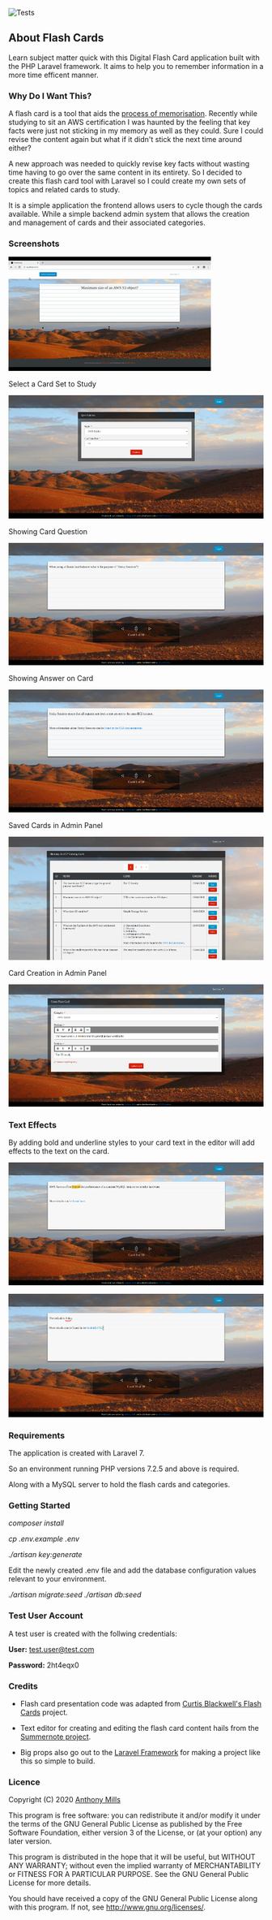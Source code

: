 ![Tests](https://github.com/anthony-mills/flash_cards/workflows/Tests/badge.svg?branch=master)

## About Flash Cards

Learn subject matter quick with this Digital Flash Card application built with the PHP Laravel framework. It aims to help you to remember information in a more time efficent manner. 

### Why Do I Want This?

A flash card is a tool that aids the [process of memorisation](https://en.wikipedia.org/wiki/Flashcard). Recently while studying to sit an AWS certification I was haunted by the feeling that key facts were just not sticking in my memory as well as they could. Sure I could revise the content again but what if it didn't stick the next time around either? 

A new approach was needed to quickly revise key facts without wasting time having to go over the same content in its entirety. So I decided to create this flash card tool with Laravel so I could create my own sets of topics and related cards to study.

It is a simple application the frontend allows users to cycle though the cards available. While a simple backend admin system that allows the creation and management of cards and their associated categories.

### Screenshots

![Viewing Cards](/screenshots/cards.gif?raw=true "Looking at flash cards")

Select a Card Set to Study

![Topic Selection](/screenshots/1.png?raw=true "Select card set to study")

Showing Card Question

![Viewing Question](/screenshots/2.png?raw=true "Viewing Question")

Showing Answer on Card

![Showing Answer](/screenshots/3.png?raw=true "Showing Answer")

Saved Cards in Admin Panel

![Stored Cards](/screenshots/4.png?raw=true "Stored Cards")

Card Creation in Admin Panel

![Card Creation](/screenshots/5.png?raw=true "Card Creation")

### Text Effects

By adding bold and underline styles to your card text in the editor will add effects to the text on the card.

![Bold - Adds a highlighter type effect to text.](/screenshots/highlight.png?raw=true "Bold - Adds a highlighter type effect to text.")

![Underline - Will underline text in red.](/screenshots/underline.png?raw=true "Underline - Will underline text in red")

### Requirements 

The application is created with Laravel 7.

So an environment running PHP versions 7.2.5 and above is required.

Along with a MySQL server to hold the flash cards and categories.

### Getting Started

*composer install* 

*cp .env.example .env*

*./artisan key:generate*

Edit the newly created .env file and add the database configuration values relevant to your environment.

*./artisan migrate:seed*
*./artisan db:seed*

### Test User Account

A test user is created with the follwing credentials:

**User:** test.user@test.com

**Password:** 2ht4eqx0

### Credits

* Flash card presentation code was adapted from [Curtis Blackwell's Flash Cards](https://github.com/curtisblackwell/flash_cards) project.

* Text editor for creating and editing the flash card content hails from the [Summernote project](https://summernote.org/).

* Big props also go out to the [Laravel Framework](https://laravel.com/) for making a project like this so simple to build.

### Licence

Copyright (C) 2020 [Anthony Mills](http://www.anthony-mills.com)

This program is free software: you can redistribute it and/or modify
it under the terms of the GNU General Public License as published by
the Free Software Foundation, either version 3 of the License, or
(at your option) any later version.

This program is distributed in the hope that it will be useful,
but WITHOUT ANY WARRANTY; without even the implied warranty of
MERCHANTABILITY or FITNESS FOR A PARTICULAR PURPOSE.  See the
GNU General Public License for more details.

You should have received a copy of the GNU General Public License
along with this program.  If not, see <http://www.gnu.org/licenses/>.
